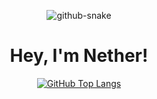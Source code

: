 <!--
<h1 align="center">My Repositories</h1>
<div align="center">
<a href="https://github.com/GitNether/GitNether.github.io">
  <img align="center" src="https://github-readme-stats.vercel.app/api/pin/?username=GitNether&repo=GitNether.github.io&layout=compact&theme=dark" />
</div>
<hr />
-->

<p align="center">
  <picture>
    <source media="(prefers-color-scheme: dark)" srcset="https://github.com/bircni/bircni/raw/output/github-contribution-grid-snake-dark.svg" />
    <source media="(prefers-color-scheme: light)" srcset="https://github.com/bircni/bircni/raw/output/github-contribution-grid-snake.svg" />
    <img alt="github-snake" src="github-snake.svg" />
  </picture>
</p>

<h1 align="center">Hey, I'm Nether!</h1>

<div align="center">
  
 [![GitHub Top Langs]](https://github.com/anuraghazra/github-readme-stats)

</div>

<!-- Links -->

[github top langs]: https://github-readme-stats.vercel.app/api/top-langs/?username=GitNether&layout=compact&theme=dark&count_private=true

